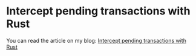 # Intercept pending transactions with Rust

You can read the article on my blog: [Intercept pending transactions with Rust](https://lorenzozaccagnini.it/posts/evm-intercept-tx-rad/)
